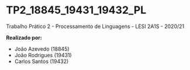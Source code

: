 # TP2_18845_19431_19432_PL

Trabalho Prático 2 - Processamento de Linguagens - LESI 2A1S - 2020/21

**Realizado por:**

- João Azevedo (18845)
- João Rodrigues (19431)
- Carlos Santos (19432)
